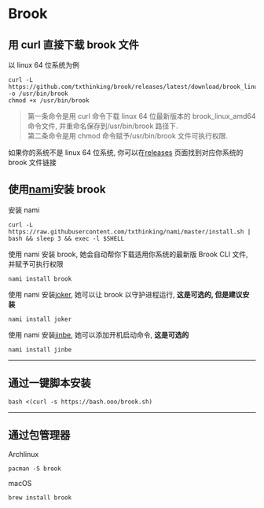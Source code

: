 # Brook

## 用 curl 直接下载 brook 文件

以 linux 64 位系统为例

```
curl -L https://github.com/txthinking/brook/releases/latest/download/brook_linux_amd64 -o /usr/bin/brook
chmod +x /usr/bin/brook
```

> 第一条命令是用 curl 命令下载 linux 64 位最新版本的 brook_linux_amd64 命令文件, 并重命名保存到/usr/bin/brook 路径下.<br/>
> 第二条命令是用 chmod 命令赋予/usr/bin/brook 文件可执行权限.

如果你的系统不是 linux 64 位系统, 你可以在[releases](https://github.com/txthinking/brook/releases) 页面找到对应你系统的 brook 文件链接

## 使用[nami](https://github.com/txthinking/nami)安装 brook

安装 nami

```
curl -L https://raw.githubusercontent.com/txthinking/nami/master/install.sh | bash && sleep 3 && exec -l $SHELL
```

使用 nami 安装 brook, 她会自动帮你下载适用你系统的最新版 Brook CLI 文件, 并赋予可执行权限

```
nami install brook
```

使用 nami 安装[joker](https://github.com/txthinking/joker), 她可以让 brook 以守护进程运行, **这是可选的, 但是建议安装**

```
nami install joker
```

使用 nami 安装[jinbe](https://github.com/txthinking/jinbe), 她可以添加开机启动命令, **这是可选的**

```
nami install jinbe
```

---

## 通过一键脚本安装

```
bash <(curl -s https://bash.ooo/brook.sh)
```

---

## 通过包管理器

Archlinux

```
pacman -S brook
```

macOS

```
brew install brook
```
